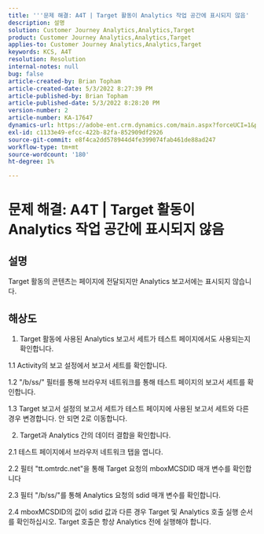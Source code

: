 ```yaml
---
title: '''문제 해결: A4T | Target 활동이 Analytics 작업 공간에 표시되지 않음'
description: 설명
solution: Customer Journey Analytics,Analytics,Target
product: Customer Journey Analytics,Analytics,Target
applies-to: Customer Journey Analytics,Analytics,Target
keywords: KCS, A4T
resolution: Resolution
internal-notes: null
bug: false
article-created-by: Brian Topham
article-created-date: 5/3/2022 8:27:39 PM
article-published-by: Brian Topham
article-published-date: 5/3/2022 8:28:20 PM
version-number: 2
article-number: KA-17647
dynamics-url: https://adobe-ent.crm.dynamics.com/main.aspx?forceUCI=1&pagetype=entityrecord&etn=knowledgearticle&id=fe385676-1fcb-ec11-a7b5-6045bd00db25
exl-id: c1133e49-efcc-422b-82fa-852909df2926
source-git-commit: e8f4ca2dd578944d4fe399074fab461de88ad247
workflow-type: tm+mt
source-wordcount: '180'
ht-degree: 1%

---
```


# 문제 해결: A4T | Target 활동이 Analytics 작업 공간에 표시되지 않음

## 설명

Target 활동의 콘텐츠는 페이지에 전달되지만 Analytics 보고서에는 표시되지 않습니다.

## 해상도


1. Target 활동에 사용된 Analytics 보고서 세트가 테스트 페이지에서도 사용되는지 확인합니다.

1.1 Activity의 보고 설정에서 보고서 세트를 확인합니다.

1.2 &quot;/b/ss/&quot; 필터를 통해 브라우저 네트워크를 통해 테스트 페이지의 보고서 세트를 확인합니다.

1.3 Target 보고서 설정의 보고서 세트가 테스트 페이지에 사용된 보고서 세트와 다른 경우 변경합니다. 안 되면 2로 이동합니다.

2. Target과 Analytics 간의 데이터 결합을 확인합니다.

2.1 테스트 페이지에서 브라우저 네트워크 탭을 엽니다.

2.2 필터 &quot;tt.omtrdc.net&quot;을 통해 Target 요청의 mboxMCSDID 매개 변수를 확인합니다

2.3 필터 &quot;/b/ss/&quot;를 통해 Analytics 요청의 sdid 매개 변수를 확인합니다.

2.4 mboxMCSDID의 값이 sdid 값과 다른 경우 Target 및 Analytics 호출 실행 순서를 확인하십시오. Target 호출은 항상 Analytics 전에 실행해야 합니다.
